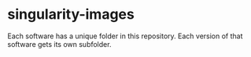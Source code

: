 # singularity-images

Each software has a unique folder in this repository. Each version of that software gets its own subfolder.
